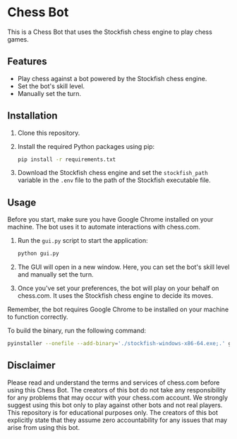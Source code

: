 # Chess Bot

This is a Chess Bot that uses the Stockfish chess engine to play chess games.

## Features

- Play chess against a bot powered by the Stockfish chess engine.
- Set the bot's skill level.
- Manually set the turn.

## Installation

1. Clone this repository.
2. Install the required Python packages using pip:

    ```bash
    pip install -r requirements.txt
    ```

3. Download the Stockfish chess engine and set the `stockfish_path` variable in the `.env` file to the path of the Stockfish executable file.

## Usage

Before you start, make sure you have Google Chrome installed on your machine. The bot uses it to automate interactions with chess.com.

1. Run the `gui.py` script to start the application:

    ```bash
    python gui.py
    ```

2. The GUI will open in a new window. Here, you can set the bot's skill level and manually set the turn.

3. Once you've set your preferences, the bot will play on your behalf on chess.com. It uses the Stockfish chess engine to decide its moves.

Remember, the bot requires Google Chrome to be installed on your machine to function correctly.

To build the binary, run the following command:

```bash
pyinstaller --onefile --add-binary='./stockfish-windows-x86-64.exe;.' gui.py
```


## Disclaimer

Please read and understand the terms and services of chess.com before using this Chess Bot. The creators of this bot do not take any responsibility for any problems that may occur with your chess.com account. We strongly suggest using this bot only to play against other bots and not real players. This repository is for educational purposes only. The creators of this bot explicitly state that they assume zero accountability for any issues that may arise from using this bot.
